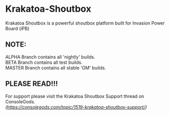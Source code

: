 # Krakatoa-Shoutbox
Krakatoa Shoutbox is a powerful shoutbox platform built for Invasion Power Board (iPB)

##   NOTE:  
   ALPHA Branch contains all 'nightly' builds.  
   BETA Branch contains all test builds.  
   MASTER Branch contains all stable 'GM' builds.  
   
##   PLEASE READ!!!  
   For support please visit the Krakatoa Shoutbox Support thread on ConsoleGods.  
   *(https://consolegods.com/topic/1519-krakatoa-shoutbox-support/)*  
